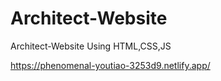 # Architect-Website
Architect-Website Using HTML,CSS,JS

https://phenomenal-youtiao-3253d9.netlify.app/

